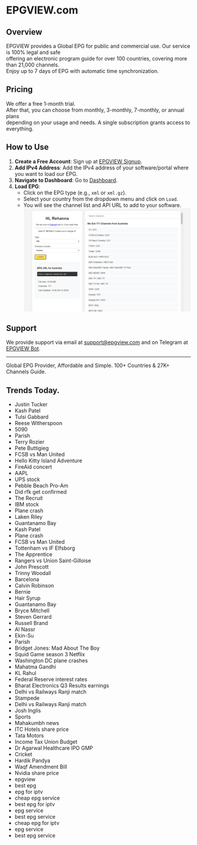 # EPGVIEW.com



## Overview
EPGVIEW provides a Global EPG for public and commercial use. Our service is 100% legal and safe\
offering an electronic program guide for over 100 countries, covering more than 21,000 channels.\
Enjoy up to 7 days of EPG with automatic time synchronization.

## Pricing
We offer a free 1-month trial. \
After that, you can choose from monthly, 3-monthly, 7-monthly, or annual plans \
depending on your usage and needs. A single subscription grants access to everything.

## How to Use
1. **Create a Free Account**: Sign up at [EPGVIEW Signup](https://epgview.com/signup.php).
2. **Add IPv4 Address**: Add the IPv4 address of your software/portal where you want to load our EPG.
3. **Navigate to Dashboard**: Go to [Dashboard](https://epgview.com/dashboard.php).
4. **Load EPG**:
   - Click on the EPG type (e.g., `xml` or `xml.gz`).
   - Select your country from the dropdown menu and click on `Load`.
   - You will see the channel list and API URL to add to your software.
![EPGVIEW](img/dashboard.png)
## Support
We provide support via email at [support@epgview.com](mailto:support@epgview.com) and on Telegram at [EPGVIEW Bot](https://t.me/epgview_bot).

---

Global EPG Provider, Affordable and Simple. 100+ Countries & 27K+ Channels Guide.

## Trends Today.

- Justin Tucker
- Kash Patel
- Tulsi Gabbard
- Reese Witherspoon
- 5090
- Parish
- Terry Rozier
- Pete Buttigieg
- FCSB vs Man United
- Hello Kitty Island Adventure
- FireAid concert
- AAPL
- UPS stock
- Pebble Beach Pro-Am
- Did rfk get confirmed
- The Recruit
- IBM stock
- Plane crash
- Laken Riley
- Guantanamo Bay
- Kash Patel
- Plane crash
- FCSB vs Man United
- Tottenham vs IF Elfsborg
- The Apprentice
- Rangers vs Union Saint-Gilloise
- John Prescott
- Trinny Woodall
- Barcelona
- Calvin Robinson
- Bernie
- Hair Syrup
- Guantanamo Bay
- Bryce Mitchell
- Steven Gerrard
- Russell Brand
- Al Nassr
- Ekin-Su
- Parish
- Bridget Jones: Mad About The Boy
- Squid Game season 3 Netflix
- Washington DC plane crashes
- Mahatma Gandhi
- KL Rahul
- Federal Reserve interest rates
- Bharat Electronics Q3 Results earnings
- Delhi vs Railways Ranji match
- Stampede
- Delhi vs Railways Ranji match
- Josh Inglis
- Sports
- Mahakumbh news
- ITC Hotels share price
- Tata Motors
- Income Tax Union Budget
- Dr Agarwal Healthcare IPO GMP
- Cricket
- Hardik Pandya
- Waqf Amendment Bill
- Nvidia share price
- epgview
- best epg
- epg for iptv
- cheap epg service
- best epg for iptv
- epg service
- best epg service
- cheap epg for iptv
- epg service
- best epg service
